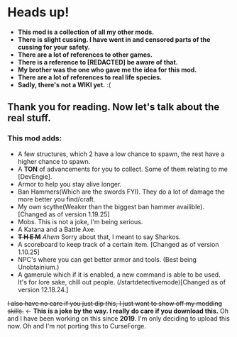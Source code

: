 # Heads up!
- **This mod is a collection of all my other mods.**
- **There is slight cussing. I have went in and censored parts of the cussing for your safety.**
- **There are a lot of references to other games.**
- **There is a reference to [REDACTED] be aware of that.**
- **My brother was the one who gave me the idea for this mod.**
- **There are a lot of references to real life species.**
- **Sadly, there's not a WIKI yet.** :(
## Thank you for reading. Now let's talk about the real stuff.
### This mod adds:
- A few structures, which 2 have a low chance to spawn, the rest have a higher chance to spawn.
- A **TON** of advancements for you to collect. Some of them relating to me [DevEngie].
- Armor to help you stay alive longer.
- Ban Hammers(Which are the swords FYI). They do a lot of damage the more better you find/craft.
- My own scythe(Weaker than the biggest ban hammer availible). [Changed as of version 1.19.25]
- Mobs. This is not a joke, I'm being serious.
- A Katana and a Battle Axe.
- **~~T H E M~~** *Ahem* Sorry about that, I meant to say Sharkos.
- A scoreboard to keep track of a certain item. [Changed as of version 1.10.25]
- NPC's where you can get better armor and tools. (Best being Unobtainium.)
- A gamerule which if it is enabled, a new command is able to be used. It's for lore sake, chill out people. (/startdetectivemode)[Changed as of version 12.18.24.]

~~I also have no care if you just dip this, I just want to show off my modding skills.~~ ← **This is a joke by the way. I really do care if you download this.** Oh and I have been working on this since **2019**. I'm only deciding to upload this now.
Oh and I'm not porting this to CurseForge.
